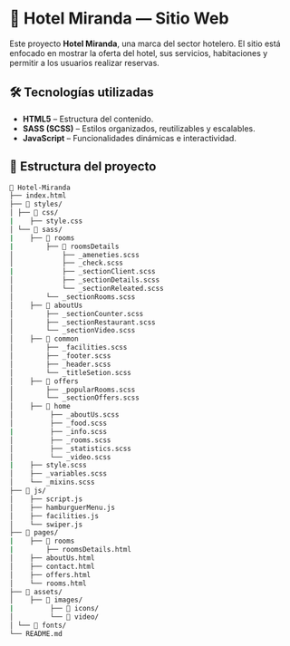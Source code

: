 # 🌴 Hotel Miranda — Sitio Web

Este proyecto **Hotel Miranda**, una marca del sector hotelero. El sitio está enfocado en mostrar la oferta del hotel, sus servicios, habitaciones y permitir a los usuarios realizar reservas.

## 🛠️ Tecnologías utilizadas

- **HTML5** – Estructura del contenido.
- **SASS (SCSS)** – Estilos organizados, reutilizables y escalables.
- **JavaScript** – Funcionalidades dinámicas e interactividad.

## 📁 Estructura del proyecto
```sh
📁 Hotel-Miranda
├── index.html
├── 📁 styles/
│ ├── 📁 css/    
|    ├── style.css
│ └── 📁 sass/
|    ├── 📁 rooms
|        ├── 📁 roomsDetails
│            ├── _ameneties.scss
│            ├── _check.scss
|            ├── _sectionClient.scss
│            ├── _sectionDetails.scss
│            └── _sectionReleated.scss
│        └── _sectionRooms.scss
│    ├── 📁 aboutUs
│        ├── _sectionCounter.scss
│        ├── _sectionRestaurant.scss
│        └── _sectionVideo.scss
│    ├── 📁 common
│        ├── _facilities.scss
│        ├── _footer.scss
│        ├── _header.scss
│        └── _titleSetion.scss
│    ├── 📁 offers
│        ├── _popularRooms.scss
│        └── _sectionOffers.scss
│    ├── 📁 home
│         ├── _aboutUs.scss
│         ├── _food.scss
|         ├── _info.scss
│         ├── _rooms.scss
│         ├── _statistics.scss
│         └── _video.scss
|    ├── style.scss
│    ├── _variables.scss
│    └── _mixins.scss
├── 📁 js/
│    ├── script.js
│    ├── hamburguerMenu.js
│    ├── facilities.js
│    └── swiper.js
├── 📁 pages/
|    ├── 📁 rooms
|        ├── roomsDetails.html
│    ├── aboutUs.html
│    ├── contact.html
│    ├── offers.html
│    └── rooms.html
├── 📁 assets/
│    ├── 📁 images/
|         ├── 📁 icons/
│         └── 📁 video/
│ └── 📁 fonts/
└── README.md
```
